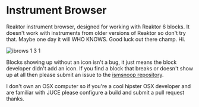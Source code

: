 # Instrument Browser

Reaktor instrument browser, designed for working with Reaktor 6 blocks. It doesn't work with instruments from older versions of Reaktor so don't try that. Maybe one day it will WHO KNOWS. Good luck out there champ. Hi.

![ibrows 1 3 1](https://cloud.githubusercontent.com/assets/2492870/11008113/6352fb58-84c6-11e5-9803-f246b06846bd.png)

Blocks showing up without an icon isn't a bug, it just means the block developer didn't add an icon. If you find a block that breaks or doesn't show up at all then please submit an issue to the [ismsnoop repository](https://github.com/Penhorse/ismsnoop).

I don't own an OSX computer so if you're a cool hipster OSX developer and are familiar with JUCE please configure a build and submit a pull request thanks.
